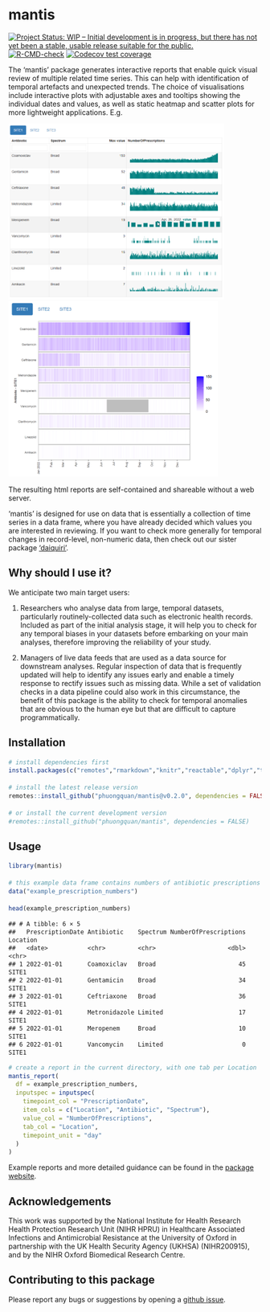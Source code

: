 
<!-- README.md is generated from README.Rmd. Please edit that file -->

# mantis

<!-- badges: start -->

[![Project Status: WIP – Initial development is in progress, but there
has not yet been a stable, usable release suitable for the
public.](https://www.repostatus.org/badges/latest/wip.svg)](https://www.repostatus.org/#wip)
[![R-CMD-check](https://github.com/phuongquan/mantis/actions/workflows/R-CMD-check.yaml/badge.svg)](https://github.com/phuongquan/mantis/actions/workflows/R-CMD-check.yaml)
[![Codecov test
coverage](https://codecov.io/gh/phuongquan/mantis/graph/badge.svg)](https://app.codecov.io/gh/phuongquan/mantis)
<!-- badges: end -->

The ‘mantis’ package generates interactive reports that enable quick
visual review of multiple related time series. This can help with
identification of temporal artefacts and unexpected trends. The choice
of visualisations include interactive plots with adjustable axes and
tooltips showing the individual dates and values, as well as static
heatmap and scatter plots for more lightweight applications. E.g.

<img src="man/figures/example_prescription_numbers_interactive.png" height="350" /><img src="man/figures/example_prescription_numbers_heatmap.png" height="350" />

The resulting html reports are self-contained and shareable without a
web server.

‘mantis’ is designed for use on data that is essentially a collection of
time series in a data frame, where you have already decided which values
you are interested in reviewing. If you want to check more generally for
temporal changes in record-level, non-numeric data, then check out our
sister package
[‘daiquiri’](https://ropensci.github.io/daiquiri/index.html).

## Why should I use it?

We anticipate two main target users:

1.  Researchers who analyse data from large, temporal datasets,
    particularly routinely-collected data such as electronic health
    records. Included as part of the initial analysis stage, it will
    help you to check for any temporal biases in your datasets before
    embarking on your main analyses, therefore improving the reliability
    of your study.

2.  Managers of live data feeds that are used as a data source for
    downstream analyses. Regular inspection of data that is frequently
    updated will help to identify any issues early and enable a timely
    response to rectify issues such as missing data. While a set of
    validation checks in a data pipeline could also work in this
    circumstance, the benefit of this package is the ability to check
    for temporal anomalies that are obvious to the human eye but that
    are difficult to capture programmatically.

## Installation

``` r
# install dependencies first
install.packages(c("remotes","rmarkdown","knitr","reactable","dplyr","tidyr","dygraphs","xts","ggplot2","scales","purrr","htmltools"))

# install the latest release version
remotes::install_github("phuongquan/mantis@v0.2.0", dependencies = FALSE)

# or install the current development version
#remotes::install_github("phuongquan/mantis", dependencies = FALSE)
```

## Usage

``` r
library(mantis)

# this example data frame contains numbers of antibiotic prescriptions in long format, 
data("example_prescription_numbers")

head(example_prescription_numbers)
```

    ## # A tibble: 6 × 5
    ##   PrescriptionDate Antibiotic    Spectrum NumberOfPrescriptions Location
    ##   <date>           <chr>         <chr>                    <dbl> <chr>   
    ## 1 2022-01-01       Coamoxiclav   Broad                       45 SITE1   
    ## 2 2022-01-01       Gentamicin    Broad                       34 SITE1   
    ## 3 2022-01-01       Ceftriaxone   Broad                       36 SITE1   
    ## 4 2022-01-01       Metronidazole Limited                     17 SITE1   
    ## 5 2022-01-01       Meropenem     Broad                       10 SITE1   
    ## 6 2022-01-01       Vancomycin    Limited                      0 SITE1

``` r
# create a report in the current directory, with one tab per Location
mantis_report(
  df = example_prescription_numbers,
  inputspec = inputspec(
    timepoint_col = "PrescriptionDate",
    item_cols = c("Location", "Antibiotic", "Spectrum"),
    value_col = "NumberOfPrescriptions",
    tab_col = "Location",
    timepoint_unit = "day"
  )
)
```

Example reports and more detailed guidance can be found in the [package
website](https://phuongquan.github.io/mantis/index.html).

## Acknowledgements

This work was supported by the National Institute for Health Research
Health Protection Research Unit (NIHR HPRU) in Healthcare Associated
Infections and Antimicrobial Resistance at the University of Oxford in
partnership with the UK Health Security Agency (UKHSA) (NIHR200915), and
by the NIHR Oxford Biomedical Research Centre.

## Contributing to this package

Please report any bugs or suggestions by opening a [github
issue](https://github.com/phuongquan/mantis/issues).
